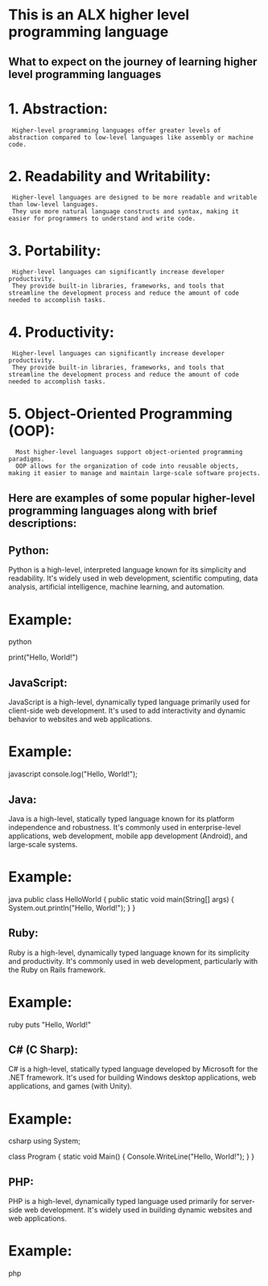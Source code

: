 # This is an ALX higher level programming language

## What to expect on the journey of learning higher level programming languages
#   1. Abstraction:
     Higher-level programming languages offer greater levels of abstraction compared to low-level languages like assembly or machine code.
#  2.  Readability and Writability: 
     Higher-level languages are designed to be more readable and writable than low-level languages.
     They use more natural language constructs and syntax, making it easier for programmers to understand and write code.
# 3. Portability:
     Higher-level languages can significantly increase developer productivity.
     They provide built-in libraries, frameworks, and tools that streamline the development process and reduce the amount of code needed to accomplish tasks.
# 4. Productivity:
     Higher-level languages can significantly increase developer productivity.
     They provide built-in libraries, frameworks, and tools that streamline the development process and reduce the amount of code needed to accomplish tasks.
#  5. Object-Oriented Programming (OOP):
      Most higher-level languages support object-oriented programming paradigms.
      OOP allows for the organization of code into reusable objects, making it easier to manage and maintain large-scale software projects.
## Here are examples of some popular higher-level programming languages along with brief descriptions:
## Python:

Python is a high-level, interpreted language known for its simplicity and readability.
It's widely used in web development, scientific computing, data analysis, artificial intelligence, machine learning, and automation.
# Example:
python

print("Hello, World!")
## JavaScript:

JavaScript is a high-level, dynamically typed language primarily used for client-side web development.
It's used to add interactivity and dynamic behavior to websites and web applications.
# Example:
javascript
console.log("Hello, World!");

## Java:

Java is a high-level, statically typed language known for its platform independence and robustness.
It's commonly used in enterprise-level applications, web development, mobile app development (Android), and large-scale systems.
# Example:
java
public class HelloWorld {
    public static void main(String[] args) {
        System.out.println("Hello, World!");
    }
}

## Ruby:

Ruby is a high-level, dynamically typed language known for its simplicity and productivity.
It's commonly used in web development, particularly with the Ruby on Rails framework.
# Example:
ruby
puts "Hello, World!"

## C# (C Sharp):

C# is a high-level, statically typed language developed by Microsoft for the .NET framework.
It's used for building Windows desktop applications, web applications, and games (with Unity).
# Example:
csharp
using System;

class Program {
    static void Main() {
        Console.WriteLine("Hello, World!");
    }
}

## PHP:

PHP is a high-level, dynamically typed language used primarily for server-side web development.
It's widely used in building dynamic websites and web applications.
# Example:
php
<?php
echo "Hello, World!";
?>



